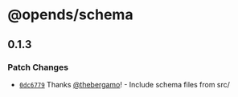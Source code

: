 # @opends/schema

## 0.1.3

### Patch Changes

- [`0dc6779`](https://github.com/open-design-systems/open-design-systems.github.io/commit/0dc6779a882d5c43e7486c7b91aa22da92ca2de4) Thanks [@thebergamo](https://github.com/thebergamo)! - Include schema files from src/
